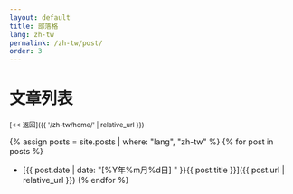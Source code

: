 ```yaml
---
layout: default
title: 部落格
lang: zh-tw
permalink: /zh-tw/post/
order: 3
---
```

# 文章列表

<sub>[<< 返回]({{ '/zh-tw/home/' | relative_url }})</sub>

{% assign posts = site.posts | where: "lang", "zh-tw" %}
{% for post in posts %}
* [{{ post.date | date: "[%Y年%m月%d日] " }}{{ post.title }}]({{ post.url | relative_url }})
{% endfor %}
